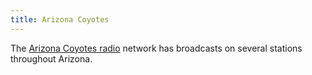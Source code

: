```yaml
---
title: Arizona Coyotes
---
```

The [Arizona Coyotes radio] network has broadcasts on several
stations throughout Arizona.

[Arizona Coyotes radio]:https://www.nhl.com/coyotes/schedule/radio
